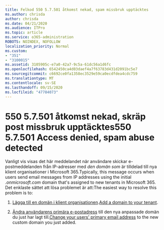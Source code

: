 ```yaml
---
title: Felkod 550 5.7.501 åtkomst nekad, spam missbruk upptäcktes
ms.author: chrisda
author: chrisda
ms.date: 04/21/2020
ms.audience: ITPro
ms.topic: article
ms.service: o365-administration
ROBOTS: NOINDEX, NOFOLLOW
localization_priority: Normal
ms.custom:
- "351"
- "3100015"
ms.assetid: 3105905c-e7a0-42a7-9c5a-61dc56a1d6fc
ms.openlocfilehash: 6542450ca4d03daef4a7f63783d431d2091bc5e7
ms.sourcegitcommit: c6692ce0fa1358ec3529e59ca0ecdfdea4cdc759
ms.translationtype: MT
ms.contentlocale: sv-SE
ms.lasthandoff: 09/15/2020
ms.locfileid: "47784073"
---
```

# <a name="550-57501-access-denied-spam-abuse-detected"></a><span data-ttu-id="eae0f-102">550 5.7.501 åtkomst nekad, skräp post missbruk upptäcktes</span><span class="sxs-lookup"><span data-stu-id="eae0f-102">550 5.7.501 Access denied, spam abuse detected</span></span>

<span data-ttu-id="eae0f-103">Vanligt vis visas det här meddelandet när användare skickar e-postmeddelanden från IP-adresser med *den domän som* är tilldelad till nya klient organisationer i Microsoft 365.</span><span class="sxs-lookup"><span data-stu-id="eae0f-103">Typically, this message occurs when users send email messages from IP addresses using the initial *.onmicrosoft.com* domain that's assigned to new tenants in Microsoft 365.</span></span> <span data-ttu-id="eae0f-104">Det enklaste sättet att lösa problemet är att:</span><span class="sxs-lookup"><span data-stu-id="eae0f-104">The easiest way to resolve this problem is to:</span></span>

1. <span data-ttu-id="eae0f-105">[Lägga till en domän i klient organisationen](https://docs.microsoft.com/microsoft-365/admin/setup/add-domain).</span><span class="sxs-lookup"><span data-stu-id="eae0f-105">[Add a domain to your tenant](https://docs.microsoft.com/microsoft-365/admin/setup/add-domain).</span></span>

2. <span data-ttu-id="eae0f-106">[Ändra användarens primära e-postadress](https://docs.microsoft.com/microsoft-365/admin/add-users/change-a-user-name-and-email-address) till den nya anpassade domän du just har lagt till.</span><span class="sxs-lookup"><span data-stu-id="eae0f-106">[Change your users' primary email address](https://docs.microsoft.com/microsoft-365/admin/add-users/change-a-user-name-and-email-address) to the new custom domain you just added.</span></span>
